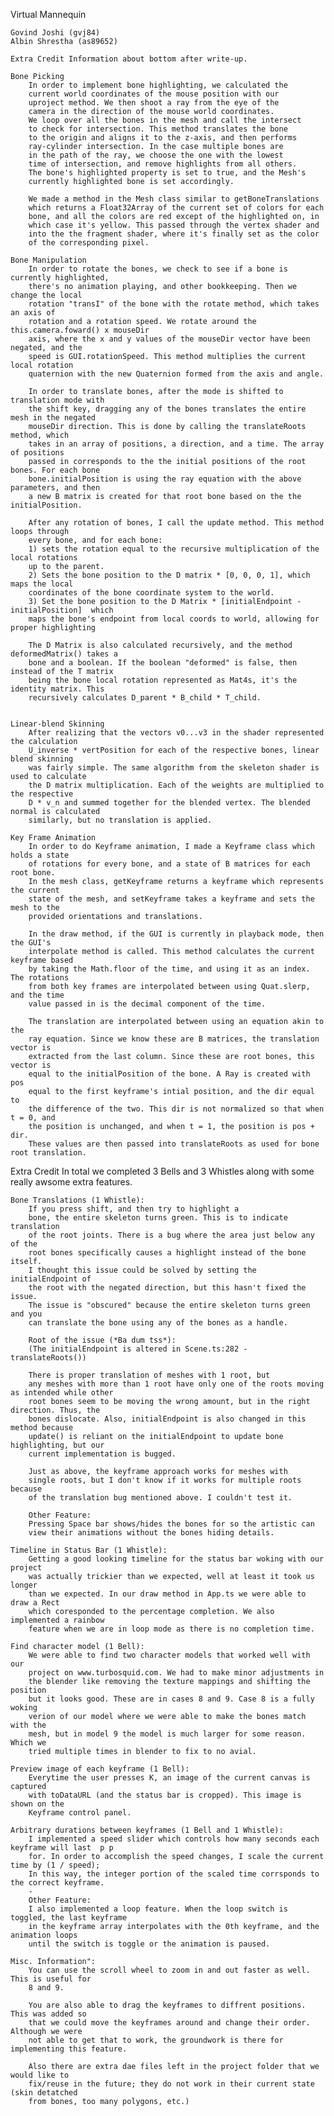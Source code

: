 Virtual Mannequin

    Govind Joshi (gvj84)
    Albin Shrestha (as89652)

    Extra Credit Information about bottom after write-up.

    Bone Picking
        In order to implement bone highlighting, we calculated the
        current world coordinates of the mouse position with our
        uproject method. We then shoot a ray from the eye of the 
        camera in the direction of the mouse world coordinates.
        We loop over all the bones in the mesh and call the intersect
        to check for intersection. This method translates the bone 
        to the origin and aligns it to the z-axis, and then performs
        ray-cylinder intersection. In the case multiple bones are 
        in the path of the ray, we choose the one with the lowest
        time of intersection, and remove highlights from all others.
        The bone's highlighted property is set to true, and the Mesh's 
        currently highlighted bone is set accordingly.

        We made a method in the Mesh class similar to getBoneTranslations
        which returns a Float32Array of the current set of colors for each
        bone, and all the colors are red except of the highlighted on, in 
        which case it's yellow. This passed through the vertex shader and 
        into the the fragment shader, where it's finally set as the color 
        of the corresponding pixel.

    Bone Manipulation
        In order to rotate the bones, we check to see if a bone is currently highlighted,
        there's no animation playing, and other bookkeeping. Then we change the local 
        rotation "transI" of the bone with the rotate method, which takes an axis of 
        rotation and a rotation speed. We rotate around the this.camera.foward() x mouseDir
        axis, where the x and y values of the mouseDir vector have been negated, and the
        speed is GUI.rotationSpeed. This method multiplies the current local rotation
        quaternion with the new Quaternion formed from the axis and angle. 
        
        In order to translate bones, after the mode is shifted to translation mode with 
        the shift key, dragging any of the bones translates the entire mesh in the negated
        mouseDir direction. This is done by calling the translateRoots method, which 
        takes in an array of positions, a direction, and a time. The array of positions
        passed in corresponds to the the initial positions of the root bones. For each bone
        bone.initialPosition is using the ray equation with the above parameters, and then
        a new B matrix is created for that root bone based on the the initialPosition. 

        After any rotation of bones, I call the update method. This method loops through
        every bone, and for each bone:
        1) sets the rotation equal to the recursive multiplication of the local rotations 
        up to the parent.
        2) Sets the bone position to the D matrix * [0, 0, 0, 1], which maps the local
        coordinates of the bone coordinate system to the world.
        3) Set the bone position to the D Matrix * [initialEndpoint - initialPosition]  which
        maps the bone's endpoint from local coords to world, allowing for proper highlighting

        The D Matrix is also calculated recursively, and the method deformedMatrix() takes a 
        bone and a boolean. If the boolean "deformed" is false, then instead of the T matrix
        being the bone local rotation represented as Mat4s, it's the identity matrix. This
        recursively calculates D_parent * B_child * T_child.  


    Linear-blend Skinning
        After realizing that the vectors v0...v3 in the shader represented the calculation
        U_inverse * vertPosition for each of the respective bones, linear blend skinning
        was fairly simple. The same algorithm from the skeleton shader is used to calculate
        the D matrix multiplication. Each of the weights are multiplied to the respective
        D * v_n and summed together for the blended vertex. The blended normal is calculated
        similarly, but no translation is applied.

    Key Frame Animation
        In order to do Keyframe animation, I made a Keyframe class which holds a state
        of rotations for every bone, and a state of B matrices for each root bone. 
        In the mesh class, getKeyframe returns a keyframe which represents the current
        state of the mesh, and setKeyframe takes a keyframe and sets the mesh to the
        provided orientations and translations. 

        In the draw method, if the GUI is currently in playback mode, then the GUI's 
        interpolate method is called. This method calculates the current keyframe based 
        by taking the Math.floor of the time, and using it as an index. The rotations 
        from both key frames are interpolated between using Quat.slerp, and the time
        value passed in is the decimal component of the time.
        
        The translation are interpolated between using an equation akin to the
        ray equation. Since we know these are B matrices, the translation vector is
        extracted from the last column. Since these are root bones, this vector is 
        equal to the initialPosition of the bone. A Ray is created with pos
        equal to the first keyframe's intial position, and the dir equal to
        the difference of the two. This dir is not normalized so that when t = 0, and
        the position is unchanged, and when t = 1, the position is pos + dir.
        These values are then passed into translateRoots as used for bone root translation. 


Extra Credit
    In total we completed 3 Bells and 3 Whistles along with some really awsome extra features. 

    Bone Translations (1 Whistle): 
        If you press shift, and then try to highlight a 
        bone, the entire skeleton turns green. This is to indicate translation
        of the root joints. There is a bug where the area just below any of the
        root bones specifically causes a highlight instead of the bone itself. 
        I thought this issue could be solved by setting the initialEndpoint of
        the root with the negated direction, but this hasn't fixed the issue.
        The issue is "obscured" because the entire skeleton turns green and you
        can translate the bone using any of the bones as a handle.

        Root of the issue (*Ba dum tss*): 
        (The initialEndpoint is altered in Scene.ts:282 - translateRoots())

        There is proper translation of meshes with 1 root, but
        any meshes with more than 1 root have only one of the roots moving as intended while other
        root bones seem to be moving the wrong amount, but in the right direction. Thus, the
        bones dislocate. Also, initialEndpoint is also changed in this method because
        update() is reliant on the initialEndpoint to update bone highlighting, but our
        current implementation is bugged.

        Just as above, the keyframe approach works for meshes with 
        single roots, but I don't know if it works for multiple roots because
        of the translation bug mentioned above. I couldn't test it.

        Other Feature: 
        Pressing Space bar shows/hides the bones for so the artistic can
        view their animations without the bones hiding details. 

    Timeline in Status Bar (1 Whistle):
        Getting a good looking timeline for the status bar woking with our project
        was actually trickier than we expected, well at least it took us longer 
        than we expected. In our draw method in App.ts we were able to draw a Rect 
        which coresponded to the percentage completion. We also implemented a rainbow 
        feature when we are in loop mode as there is no completion time. 

    Find character model (1 Bell):
        We were able to find two character models that worked well with our 
        project on www.turbosquid.com. We had to make minor adjustments in 
        the blender like removing the texture mappings and shifting the position
        but it looks good. These are in cases 8 and 9. Case 8 is a fully woking
        verion of our model where we were able to make the bones match with the
        mesh, but in model 9 the model is much larger for some reason. Which we
        tried multiple times in blender to fix to no avial.

    Preview image of each keyframe (1 Bell):
        Everytime the user presses K, an image of the current canvas is captured
        with toDataURL (and the status bar is cropped). This image is shown on the
        Keyframe control panel.

    Arbitrary durations between keyframes (1 Bell and 1 Whistle):
        I implemented a speed slider which controls how many seconds each keyframe will last  p p
        for. In order to accomplish the speed changes, I scale the current time by (1 / speed);
        In this way, the integer portion of the scaled time corrsponds to the correct keyframe.
        -
        Other Feature:
        I also implemented a loop feature. When the loop switch is toggled, the last keyframe 
        in the keyframe array interpolates with the 0th keyframe, and the animation loops
        until the switch is toggle or the animation is paused. 
        
    Misc. Information":        
        You can use the scroll wheel to zoom in and out faster as well. This is useful for
        8 and 9.
        
        You are also able to drag the keyframes to diffrent positions. This was added so 
        that we could move the keyframes around and change their order. Although we were
        not able to get that to work, the groundwork is there for implementing this feature.
        
        Also there are extra dae files left in the project folder that we would like to 
        fix/reuse in the future; they do not work in their current state (skin detatched
        from bones, too many polygons, etc.)